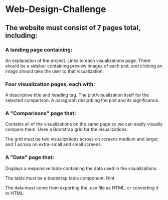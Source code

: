 # Web-Design-Challenge

## The website must consist of 7 pages total, including:

### A landing page containing:

An explanation of the project.
Links to each visualizations page. There should be a sidebar containing preview images of each plot, and clicking an image should take the user to that visualization.


### Four visualization pages, each with:

A descriptive title and heading tag.
The plot/visualization itself for the selected comparison.
A paragraph describing the plot and its significance.


### A "Comparisons" page that:

Contains all of the visualizations on the same page so we can easily visually compare them.
Uses a Bootstrap grid for the visualizations.

The grid must be two visualizations across on screens medium and larger, and 1 across on extra-small and small screens.


### A "Data" page that:

Displays a responsive table containing the data used in the visualizations.

The table must be a bootstrap table component. Hint

The data must come from exporting the .csv file as HTML, or converting it to HTML. 

